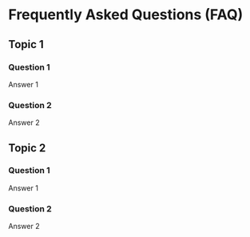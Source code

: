 # Frequently Asked Questions (FAQ)

## Topic 1

### Question 1

Answer 1


### Question 2

Answer 2


## Topic 2

### Question 1

Answer 1


### Question 2

Answer 2
